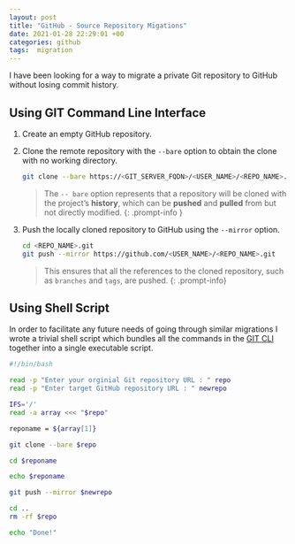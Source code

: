 ```yaml
---
layout: post
title: "GitHub - Source Repository Migations"
date: 2021-01-28 22:29:01 +00
categories: github
tags:  migration
---
```


I have been looking for a way to migrate a private Git repository to GitHub without losing commit history.

## Using GIT Command Line Interface

1. Create an empty GitHub repository.

2. Clone the remote repository with the `--bare` option to obtain the clone with no working directory.

    ```bash
    git clone --bare https://<GIT_SERVER_FQDN>/<USER_NAME>/<REPO_NAME>.git
    ```

    >The `-- bare` option represents that a repository will be cloned with the project’s **history**, which can be **pushed** and **pulled** from but not directly modified.
    {: .prompt-info }

3. Push the locally cloned repository to GitHub using the `--mirror` option.

    ```bash
    cd <REPO_NAME>.git
    git push --mirror https://github.com/<USER_NAME>/<REPO_NAME>.git
    ```

    > This ensures that all the references to the cloned repository, such as `branches` and `tags`, are pushed.
    {: .prompt-info}

## Using Shell Script

In order to facilitate any future needs of going through similar migrations I wrote a trivial shell script which bundles all the commands in the [GIT CLI](#using-git-command-line-interface) together into a single executable script.

```bash
#!/bin/bash

read -p "Enter your orginial Git repository URL : " repo
read -p "Enter target GitHub repository URL : " newrepo

IFS='/' 
read -a array <<< "$repo"

reponame = ${array[1]}

git clone --bare $repo

cd $reponame

echo $reponame

git push --mirror $newrepo

cd ..
rm -rf $repo

echo "Done!"
```

